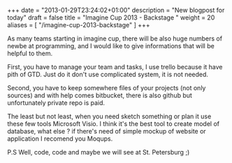 +++
date = "2013-01-29T23:24:02+01:00"
description = "New blogpost for today"
draft = false
title = "Imagine Cup 2013 - Backstage "
weight = 20
aliases = [
    "/imagine-cup-2013-backstage"
]
+++

As many teams starting in imagine cup, there will be also huge numbers of newbe at programming, and I would like to give informations that will be helpful to them.

First, you have to manage your team and tasks, I use trello because it have pith of GTD. Just do it don't use complicated system, it is not needed.

Second, you have to keep somewhere files of your projects (not only sources) and with help comes bitbucket, there is also github but unfortunately private repo is paid.

The least but not least, when you need sketch something or plan it use these few tools Microsoft Visio. I think it's the best tool to create model of database, what else ? if there's need of simple mockup of website or application I recomend you Moqups.

P.S Well, code, code and maybe we will see at St. Petersburg ;)